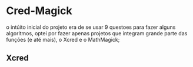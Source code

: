 # Cred-Magick
o intúito inicial do projeto era de se usar 9 questoes para fazer alguns algoritmos, optei por fazer apenas projetos que integram grande parte das funções (e até mais), o Xcred e o MathMagick;

## Xcred
